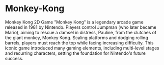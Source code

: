 # Monkey-Kong
Monkey Kong 2D Game
"Monkey Kong" is a legendary arcade game released in 1981 by Nintendo. Players control Jumpman (who later became Mario), aiming to rescue a damsel in distress, Pauline, from the clutches of the giant monkey, Monkey Kong. Scaling platforms and dodging rolling barrels, players must reach the top while facing increasing difficulty. This iconic game introduced many gaming elements, including multi-level stages and recurring characters, setting the foundation for Nintendo's future success.
